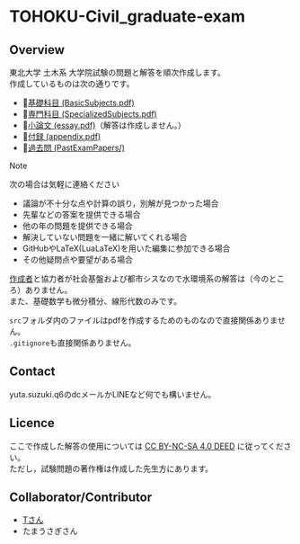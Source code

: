 # TOHOKU-Civil_graduate-exam

## Overview
東北大学 土木系 大学院試験の問題と解答を順次作成します。\
作成しているものは次の通りです。

- 📄[基礎科目 (BasicSubjects.pdf)](./BasicSubjects.pdf)
- 📄[専門科目 (SpecializedSubjects.pdf)](./SpecializedSubjects.pdf)
- 📄[小論文 (essay.pdf)](./essay.pdf)（解答は作成しません。）
- 📄[付録 (appendix.pdf)](./appendix.pdf)
- 📂[過去問 (PastExamPapers/)](./PastExamPapers/)

> [!NOTE]
> 次の場合は気軽に連絡ください
> - 議論が不十分な点や計算の誤り，別解が見つかった場合
> - 先輩などの答案を提供できる場合
> - 他の年の問題を提供できる場合  
> - 解決していない問題を一緒に解いてくれる場合  
> - GitHubやLaTeX(LuaLaTeX)を用いた編集に参加できる場合
> - その他疑問点や要望がある場合

[作成者](https://github.com/suzuyuyuyu)と協力者が社会基盤および都市シスなので水環境系の解答は（今のところ）ありません。\
また、基礎数学も微分積分、線形代数のみです。

`src`フォルダ内のファイルはpdfを作成するためのものなので直接関係ありません。\
`.gitignore`も直接関係ありません。


## Contact
yuta.suzuki.q6のdcメールかLINEなど何でも構いません。  

## Licence
ここで作成した解答の使用については
[CC BY-NC-SA 4.0 DEED](https://creativecommons.org/licenses/by-nc-sa/4.0/deed.ja)
に従ってください。  
ただし，試験問題の著作権は作成した先生方にあります。

## Collaborator/Contributor
- [Tさん](https://github.com/katahaba5m)
- たまうさぎさん
